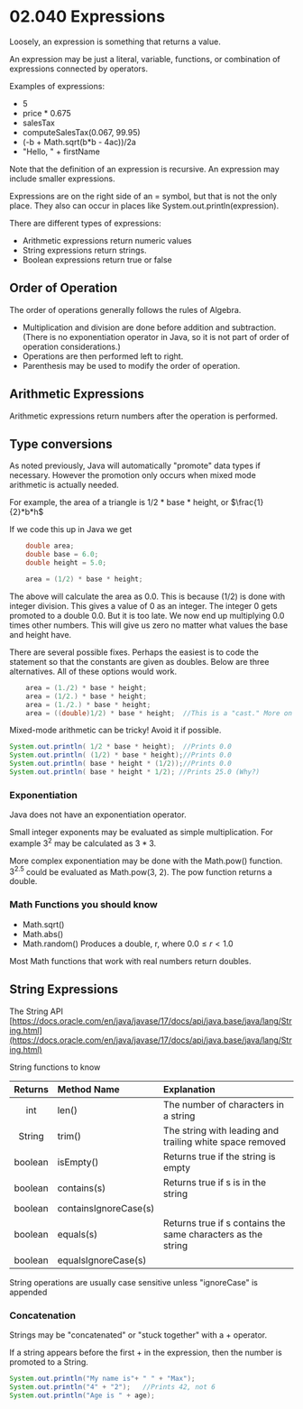 # 02.040 Expressions

Loosely, an expression is something that returns a value.

An expression may be just a literal, variable, functions, or combination of expressions connected by operators.

Examples of expressions:

* 5
* price * 0.675
* salesTax
* computeSalesTax(0.067, 99.95)
* (-b + Math.sqrt(b*b - 4ac))/2a
* "Hello, " + firstName

Note that the definition of an expression is recursive.  An expression may include smaller expressions.

Expressions are on the right side of an = symbol, but that is not the only place.  They also can occur in places like System.out.println(expression).

There are different types of expressions:

* Arithmetic expressions return numeric values
* String expressions return strings.
* Boolean expressions return true or false

## Order of Operation

The order of operations generally follows the rules of Algebra.  

* Multiplication and division are done before addition and subtraction.  (There is no exponentiation operator in Java, so it is not part of order of operation considerations.)  
* Operations are then performed left to right.  
* Parenthesis may be used to modify the order of operation.


## Arithmetic Expressions

Arithmetic expressions return numbers after the operation is performed.


## Type conversions
As noted previously, Java will automatically "promote" data types if necessary.  However the promotion only occurs when mixed mode arithmetic is actually needed.  

For example, the area of a triangle is 1/2 * base * height, or $\frac{1}{2}*b*h$

If we code this up in Java we get

```java
    double area;
    double base = 6.0;
    double height = 5.0;

    area = (1/2) * base * height;
```

The above will calculate the area as 0.0.  This is because (1/2) is done with integer division.  This gives a value of 0 as an integer.  The integer 0 gets promoted to a double 0.0.  But it is too late.  We now end up multiplying 0.0 times other numbers.  This will give us zero no matter what values the base and height have.

There are several possible fixes.  Perhaps the easiest is to code the statement so that the constants are given as doubles.  Below are three alternatives.  All of these options would work.

```java
    area = (1./2) * base * height;
    area = (1/2.) * base * height;
    area = (1./2.) * base * height;
    area = ((double)1/2) * base * height;  //This is a "cast." More on casts next week.
```
Mixed-mode arithmetic can be tricky!  Avoid it if possible.

```java
System.out.println( 1/2 * base * height);  //Prints 0.0
System.out.println( (1/2) * base * height);//Prints 0.0
System.out.println( base * height * (1/2));//Prints 0.0
System.out.println( base * height * 1/2); //Prints 25.0 (Why?)
```
### Exponentiation

Java does not have an exponentiation operator.

Small integer exponents may be evaluated as simple multiplication.  For example $3^2$ may be calculated as $3*3$.  

More complex exponentiation may be done with the Math.pow() function.  $3^{2.5}$ could be evaluated as Math.pow(3, 2).  The pow function returns a double.

### Math Functions you should know

* Math.sqrt()
* Math.abs()
* Math.random()  Produces a double, r, where $0.0 \leq r \lt 1.0$

Most Math functions that work with real numbers return doubles.

## String Expressions

The String API  [https://docs.oracle.com/en/java/javase/17/docs/api/java.base/java/lang/String.html](https://docs.oracle.com/en/java/javase/17/docs/api/java.base/java/lang/String.html)

String functions to know

Returns | Method Name | Explanation
:---:|:---|:---
int|len()|The number of characters in a string
String|trim()|The string with leading and trailing white space removed
boolean|isEmpty()|Returns true if the string is empty
boolean|contains(s)| Returns true if s is in the string
boolean|containsIgnoreCase(s)|
boolean|equals(s)|Returns true if s contains the same characters as the string
boolean|equalsIgnoreCase(s)|

String operations are usually case sensitive unless "ignoreCase" is appended

### Concatenation

Strings may be "concatenated" or "stuck together" with a + operator.

If a string appears before the first + in the expression, then the number is promoted to a String.

```java
System.out.println("My name is"+ " " + "Max");
System.out.println("4" + "2");   //Prints 42, not 6
System.out.println("Age is " + age);
```